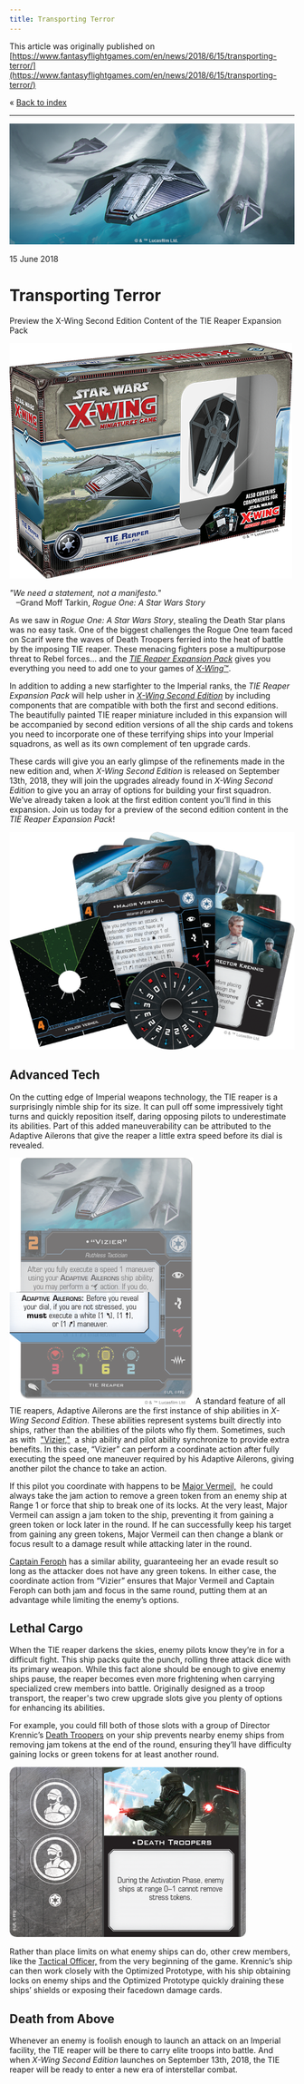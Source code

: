 ```yaml
---
title: Transporting Terror
---
```


This article was originally published on [https://www.fantasyflightgames.com/en/news/2018/6/15/transporting-terror/](https://www.fantasyflightgames.com/en/news/2018/6/15/transporting-terror/)

&laquo; [Back to index](../index.md)

---

![](87884d8917a096ad6a648a0d3051bbcc.png)

15 June 2018

Transporting Terror
===================

Preview the X-Wing Second Edition Content of the TIE Reaper Expansion Pack 

![](981eb4bd5d10338d0196ba5ea4784804.png)

_"We need a statement, not a manifesto."_  
   –Grand Moff Tarkin, _Rogue One: A Star Wars Story_

As we saw in _Rogue One: A Star Wars Story_, stealing the Death Star plans was no easy task. One of the biggest challenges the Rogue One team faced on Scarif were the waves of Death Troopers ferried into the heat of battle by the imposing TIE reaper. These menacing fighters pose a multipurpose threat to Rebel forces… and the _[TIE Reaper Expansion Pack](https://www.fantasyflightgames.com/en/products/x-wing/products/tie-reaper-expansion-pack/)_ gives you everything you need to add one to your games of [_X-Wing_™](https://www.fantasyflightgames.com/en/products/x-wing/).

In addition to adding a new starfighter to the Imperial ranks, the _TIE Reaper Expansion Pack_ will help usher in _[X-Wing Second Edition](https://www.fantasyflightgames.com/en/products/x-wing-second-edition/)_ by including components that are compatible with both the first and second editions. The beautifully painted TIE reaper miniature included in this expansion will be accompanied by second edition versions of all the ship cards and tokens you need to incorporate one of these terrifying ships into your Imperial squadrons, as well as its own complement of ten upgrade cards.

These cards will give you an early glimpse of the refinements made in the new edition and, when _X-Wing Second Edition_ is released on September 13th, 2018, they will join the upgrades already found in _X-Wing Second Edition_ to give you an array of options for building your first squadron. We’ve already taken a look at the first edition content you’ll find in this expansion. Join us today for a preview of the second edition content in the _TIE Reaper Expansion Pack_!

![](be86f0b085664dbb2de3da0753c736ba.png)

Advanced Tech
-------------

On the cutting edge of Imperial weapons technology, the TIE reaper is a surprisingly nimble ship for its size. It can pull off some impressively tight turns and quickly reposition itself, daring opposing pilots to underestimate its abilities. Part of this added maneuverability can be attributed to the Adaptive Ailerons that give the reaper a little extra speed before its dial is revealed.  

![](48408110cb1c4a995a6271bccd5f2705.png) A standard feature of all TIE reapers, Adaptive Ailerons are the first instance of ship abilities in _X-Wing Second Edition_. These abilities represent systems built directly into ships, rather than the abilities of the pilots who fly them. Sometimes, such as with  ["Vizier,"](34d7580d14444beaaf68ad7cd9caa2c2.png)    a ship ability and pilot ability synchronize to provide extra benefits. In this case, “Vizier” can perform a coordinate action after fully executing the speed one maneuver required by his Adaptive Ailerons, giving another pilot the chance to take an action.

If this pilot you coordinate with happens to be [Major Vermeil,](40de3df645e841170be5170ffd3db56e.png)  he could always take the jam action to remove a green token from an enemy ship at Range 1 or force that ship to break one of its locks. At the very least, Major Vermeil can assign a jam token to the ship, preventing it from gaining a green token or lock later in the round. If he can successfully keep his target from gaining any green tokens, Major Vermeil can then change a blank or focus result to a damage result while attacking later in the round.

[Captain Feroph](989443f80a59b423675178dd2643dce0.png) has a similar ability, guaranteeing her an evade result so long as the attacker does not have any green tokens. In either case, the coordinate action from “Vizier” ensures that Major Vermeil and Captain Feroph can both jam and focus in the same round, putting them at an advantage while limiting the enemy’s options.

Lethal Cargo
------------

When the TIE reaper darkens the skies, enemy pilots know they’re in for a difficult fight. This ship packs quite the punch, rolling three attack dice with its primary weapon. While this fact alone should be enough to give enemy ships pause, the reaper becomes even more frightening when carrying specialized crew members into battle. Originally designed as a troop transport, the reaper's two crew upgrade slots give you plenty of options for enhancing its abilities.

For example, you could fill both of those slots with a group of Director Krennic’s [Death Troopers](e58e0a73c8a5ac267b660b34403e3376.png) on your ship prevents nearby enemy ships from removing jam tokens at the end of the round, ensuring they’ll have difficulty gaining locks or green tokens for at least another round.

![](e58e0a73c8a5ac267b660b34403e3376.png)

Rather than place limits on what enemy ships can do, other crew members, like the [Tactical Officer,](6f862b5704a626896b3e457a29ad9d20.png) from the very beginning of the game. Krennic’s ship can then work closely with the Optimized Prototype, with his ship obtaining locks on enemy ships and the Optimized Prototype quickly draining these ships’ shields or exposing their facedown damage cards.

Death from Above
----------------

Whenever an enemy is foolish enough to launch an attack on an Imperial facility, the TIE reaper will be there to carry elite troops into battle. And when _X-Wing Second Edition_ launches on September 13th, 2018, the TIE reaper will be ready to enter a new era of interstellar combat.